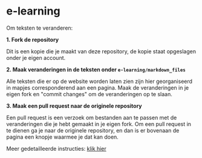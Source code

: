 # e-learning
 
Om teksten te veranderen:

**1. Fork de repository**

Dit is een kopie die je maakt van deze repository, de kopie staat opgeslagen onder je eigen account.

   
**2. Maak veranderingen in de teksten onder `e-learning/markdown_files`**

Alle teksten die er op de website worden laten zien zijn hier georganiseerd in mapjes corresponderend aan een pagina. Maak de veranderingen in je eigen fork en "commit changes" om de veranderingen op te slaan.

**3. Maak een pull request naar de originele repository**

Een pull request is een verzoek om bestanden aan te passen met de veranderingen die je hebt gemaakt in je eigen fork. Om een pull request in te dienen ga je naar de originele repository, en dan is er bovenaan de pagina een knopje waarmee je dat kan doen.

Meer gedetailleerde instructies: [klik hier](https://docs.github.com/en/pull-requests/collaborating-with-pull-requests/proposing-changes-to-your-work-with-pull-requests/creating-a-pull-request-from-a-fork)
